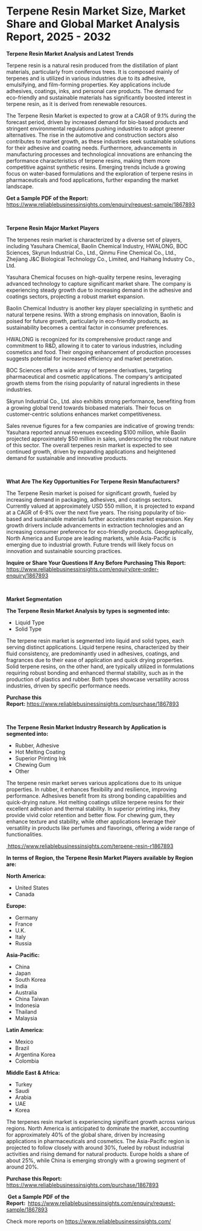 <p><h1>Terpene Resin Market Size, Market Share and Global Market Analysis Report, 2025 - 2032</h1></p><p><strong>Terpene Resin Market Analysis and Latest Trends</strong></p>
<p><p>Terpene resin is a natural resin produced from the distillation of plant materials, particularly from coniferous trees. It is composed mainly of terpenes and is utilized in various industries due to its adhesive, emulsifying, and film-forming properties. Key applications include adhesives, coatings, inks, and personal care products. The demand for eco-friendly and sustainable materials has significantly boosted interest in terpene resin, as it is derived from renewable resources.</p><p>The Terpene Resin Market is expected to grow at a CAGR of 9.1% during the forecast period, driven by increased demand for bio-based products and stringent environmental regulations pushing industries to adopt greener alternatives. The rise in the automotive and construction sectors also contributes to market growth, as these industries seek sustainable solutions for their adhesive and coating needs. Furthermore, advancements in manufacturing processes and technological innovations are enhancing the performance characteristics of terpene resins, making them more competitive against synthetic resins. Emerging trends include a growing focus on water-based formulations and the exploration of terpene resins in pharmaceuticals and food applications, further expanding the market landscape.</p></p>
<p><strong>Get a Sample PDF of the Report:&nbsp;</strong> <a href="https://www.reliablebusinessinsights.com/enquiry/request-sample/1867893?utm_campaign=97&utm_medium=2&utm_source=Github&utm_content=ia&utm_term=30012025&utm_id=terpene-resin">https://www.reliablebusinessinsights.com/enquiry/request-sample/1867893</a></p>
<p>&nbsp;</p>
<p><strong>Terpene Resin Major Market Players</strong></p>
<p><p>The terpenes resin market is characterized by a diverse set of players, including Yasuhara Chemical, Baolin Chemical Industry, HWALONG, BOC Sciences, Skyrun Industrial Co., Ltd., Qinmu Fine Chemical Co., Ltd., Zhejiang J&C Biological Technology Co., Limited, and Haihang Industry Co., Ltd. </p><p>Yasuhara Chemical focuses on high-quality terpene resins, leveraging advanced technology to capture significant market share. The company is experiencing steady growth due to increasing demand in the adhesive and coatings sectors, projecting a robust market expansion.</p><p>Baolin Chemical Industry is another key player specializing in synthetic and natural terpene resins. With a strong emphasis on innovation, Baolin is poised for future growth, particularly in eco-friendly products, as sustainability becomes a central factor in consumer preferences.</p><p>HWALONG is recognized for its comprehensive product range and commitment to R&D, allowing it to cater to various industries, including cosmetics and food. Their ongoing enhancement of production processes suggests potential for increased efficiency and market penetration.</p><p>BOC Sciences offers a wide array of terpene derivatives, targeting pharmaceutical and cosmetic applications. The company's anticipated growth stems from the rising popularity of natural ingredients in these industries.</p><p>Skyrun Industrial Co., Ltd. also exhibits strong performance, benefiting from a growing global trend towards biobased materials. Their focus on customer-centric solutions enhances market competitiveness.</p><p>Sales revenue figures for a few companies are indicative of growing trends: Yasuhara reported annual revenues exceeding $100 million, while Baolin projected approximately $50 million in sales, underscoring the robust nature of this sector. The overall terpenes resin market is expected to see continued growth, driven by expanding applications and heightened demand for sustainable and innovative products.</p></p>
<p>&nbsp;</p>
<p><strong>What Are The Key Opportunities For Terpene Resin Manufacturers?</strong></p>
<p><p>The Terpene Resin market is poised for significant growth, fueled by increasing demand in packaging, adhesives, and coatings sectors. Currently valued at approximately USD 550 million, it is projected to expand at a CAGR of 6-8% over the next five years. The rising popularity of bio-based and sustainable materials further accelerates market expansion. Key growth drivers include advancements in extraction technologies and an increasing consumer preference for eco-friendly products. Geographically, North America and Europe are leading markets, while Asia-Pacific is emerging due to industrial growth. Future trends will likely focus on innovation and sustainable sourcing practices.</p></p>
<p><strong>Inquire or Share Your Questions If Any Before Purchasing This Report:</strong> <a href="https://www.reliablebusinessinsights.com/enquiry/pre-order-enquiry/1867893?utm_campaign=97&utm_medium=2&utm_source=Github&utm_content=ia&utm_term=30012025&utm_id=terpene-resin">https://www.reliablebusinessinsights.com/enquiry/pre-order-enquiry/1867893</a></p>
<p>&nbsp;</p>
<p><strong>Market Segmentation</strong></p>
<p><strong>The Terpene Resin Market Analysis by types is segmented into:</strong></p>
<p><ul><li>Liquid Type</li><li>Solid Type</li></ul></p>
<p><p>The terpene resin market is segmented into liquid and solid types, each serving distinct applications. Liquid terpene resins, characterized by their fluid consistency, are predominantly used in adhesives, coatings, and fragrances due to their ease of application and quick drying properties. Solid terpene resins, on the other hand, are typically utilized in formulations requiring robust bonding and enhanced thermal stability, such as in the production of plastics and rubber. Both types showcase versatility across industries, driven by specific performance needs.</p></p>
<p><strong>Purchase this Report:&nbsp;</strong><a href="https://www.reliablebusinessinsights.com/purchase/1867893?utm_campaign=97&utm_medium=2&utm_source=Github&utm_content=ia&utm_term=30012025&utm_id=terpene-resin">https://www.reliablebusinessinsights.com/purchase/1867893</a></p>
<p>&nbsp;</p>
<p><strong>The Terpene Resin Market Industry Research by Application is segmented into:</strong></p>
<p><ul><li>Rubber, Adhesive</li><li>Hot Melting Coating</li><li>Superior Printing Ink</li><li>Chewing Gum</li><li>Other</li></ul></p>
<p><p>The terpene resin market serves various applications due to its unique properties. In rubber, it enhances flexibility and resilience, improving performance. Adhesives benefit from its strong bonding capabilities and quick-drying nature. Hot melting coatings utilize terpene resins for their excellent adhesion and thermal stability. In superior printing inks, they provide vivid color retention and better flow. For chewing gum, they enhance texture and stability, while other applications leverage their versatility in products like perfumes and flavorings, offering a wide range of functionalities.</p></p>
<p><a href="https://www.reliablebusinessinsights.com/terpene-resin-r1867893?utm_campaign=97&utm_medium=2&utm_source=Github&utm_content=ia&utm_term=30012025&utm_id=terpene-resin">&nbsp;https://www.reliablebusinessinsights.com/terpene-resin-r1867893</a></p>
<p><strong>In terms of Region, the Terpene Resin Market Players available by Region are:</strong></p>
<p>
    <p> <strong> North America: </strong>
        <ul>
            <li>United States</li>
            <li>Canada</li>
        </ul>
        </p> 
    <p> <strong> Europe: </strong>
        <ul>
            <li>Germany</li>
            <li>France</li>
            <li>U.K.</li>
            <li>Italy</li>
            <li>Russia</li>
        </ul>
        </p> 
    <p> <strong> Asia-Pacific: </strong>
        <ul>
            <li>China</li>
            <li>Japan</li>
            <li>South Korea</li>
            <li>India</li>
            <li>Australia</li>
            <li>China Taiwan</li>
            <li>Indonesia</li>
            <li>Thailand</li>
            <li>Malaysia</li>
        </ul>
        </p> 
    <p> <strong> Latin America: </strong>
        <ul>
            <li>Mexico</li>
            <li>Brazil</li>
            <li>Argentina Korea</li>
            <li>Colombia</li>
        </ul>
        </p> 
    <p> <strong> Middle East & Africa: </strong>
        <ul>
            <li>Turkey</li>
            <li>Saudi</li>
            <li>Arabia</li>
            <li>UAE</li>
            <li>Korea</li>
        </ul>
    </p>
    </p>
<p><p>The terpenes resin market is experiencing significant growth across various regions. North America is anticipated to dominate the market, accounting for approximately 40% of the global share, driven by increasing applications in pharmaceuticals and cosmetics. The Asia-Pacific region is projected to follow closely with around 30%, fueled by robust industrial activities and rising demand for natural products. Europe holds a share of about 25%, while China is emerging strongly with a growing segment of around 20%.</p></p>
<p><strong>Purchase this Report: </strong><a href="https://www.reliablebusinessinsights.com/purchase/1867893?utm_campaign=97&utm_medium=2&utm_source=Github&utm_content=ia&utm_term=30012025&utm_id=terpene-resin">https://www.reliablebusinessinsights.com/purchase/1867893</a></p>
<p>&nbsp;<strong>Get a Sample PDF of the Report:&nbsp;&nbsp;</strong><a href="https://www.reliablebusinessinsights.com/enquiry/request-sample/1867893?utm_campaign=97&utm_medium=2&utm_source=Github&utm_content=ia&utm_term=30012025&utm_id=terpene-resin">https://www.reliablebusinessinsights.com/enquiry/request-sample/1867893</a></p>
<p><strong></strong></p>
<p>Check more reports on <a href="https://www.reliablebusinessinsights.com/?utm_campaign=97&utm_medium=2&utm_source=Github&utm_content=ia&utm_term=30012025&utm_id=terpene-resin">https://www.reliablebusinessinsights.com/</a></p>